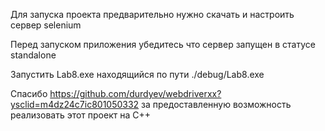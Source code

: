 Для запуска проекта предварительно нужно скачать и настроить сервер selenium


Перед запуском приложения убедитесь что сервер запущен в статусе standalone


Запустить Lab8.exe находящийся по пути ./debug/Lab8.exe


Спасибо https://github.com/durdyev/webdriverxx?ysclid=m4dz24c7ic801050332 за предоставленную возможность реализовать этот проект на C++
